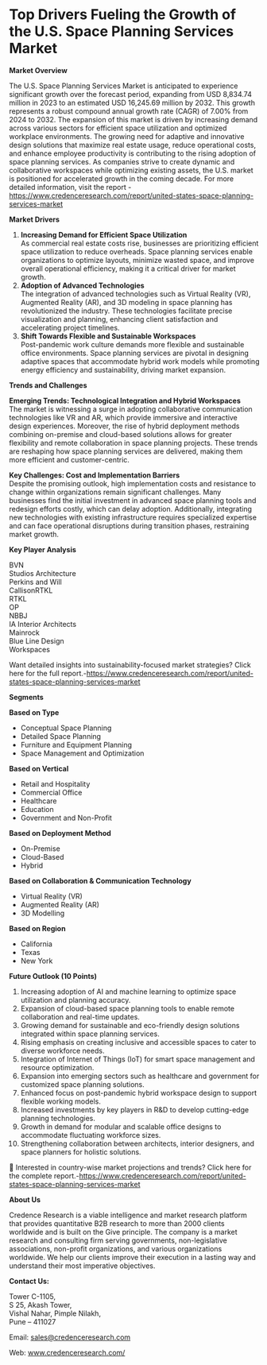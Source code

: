 # Top Drivers Fueling the Growth of the U.S. Space Planning Services Market


<p><strong>Market Overview</strong></p>
<p>The U.S. Space Planning Services Market is anticipated to experience significant growth over the forecast period, expanding from USD 8,834.74 million in 2023 to an estimated USD 16,245.69 million by 2032. This growth represents a robust compound annual growth rate (CAGR) of 7.00% from 2024 to 2032. The expansion of this market is driven by increasing demand across various sectors for efficient space utilization and optimized workplace environments. The growing need for adaptive and innovative design solutions that maximize real estate usage, reduce operational costs, and enhance employee productivity is contributing to the rising adoption of space planning services. As companies strive to create dynamic and collaborative workspaces while optimizing existing assets, the U.S. market is positioned for accelerated growth in the coming decade. For more detailed information, visit the report - <a href="https://www.credenceresearch.com/report/united-states-space-planning-services-market">https://www.credenceresearch.com/report/united-states-space-planning-services-market</a></p>
<p><strong>Market Drivers</strong></p>
<ol>
<li><strong> Increasing Demand for Efficient Space Utilization</strong><br /> As commercial real estate costs rise, businesses are prioritizing efficient space utilization to reduce overheads. Space planning services enable organizations to optimize layouts, minimize wasted space, and improve overall operational efficiency, making it a critical driver for market growth.</li>
<li><strong> Adoption of Advanced Technologies</strong><br /> The integration of advanced technologies such as Virtual Reality (VR), Augmented Reality (AR), and 3D modeling in space planning has revolutionized the industry. These technologies facilitate precise visualization and planning, enhancing client satisfaction and accelerating project timelines.</li>
<li><strong> Shift Towards Flexible and Sustainable Workspaces</strong><br /> Post-pandemic work culture demands more flexible and sustainable office environments. Space planning services are pivotal in designing adaptive spaces that accommodate hybrid work models while promoting energy efficiency and sustainability, driving market expansion.</li>
</ol>
<p><strong>Trends and Challenges</strong></p>
<p><strong>Emerging Trends: Technological Integration and Hybrid Workspaces</strong><br /> The market is witnessing a surge in adopting collaborative communication technologies like VR and AR, which provide immersive and interactive design experiences. Moreover, the rise of hybrid deployment methods combining on-premise and cloud-based solutions allows for greater flexibility and remote collaboration in space planning projects. These trends are reshaping how space planning services are delivered, making them more efficient and customer-centric.</p>
<p><strong>Key Challenges: Cost and Implementation Barriers</strong><br /> Despite the promising outlook, high implementation costs and resistance to change within organizations remain significant challenges. Many businesses find the initial investment in advanced space planning tools and redesign efforts costly, which can delay adoption. Additionally, integrating new technologies with existing infrastructure requires specialized expertise and can face operational disruptions during transition phases, restraining market growth.</p>
<p><strong>Key Player Analysis</strong></p>
<p>BVN<br /> Studios Architecture<br /> Perkins and Will<br /> CallisonRTKL<br /> RTKL<br /> OP<br /> NBBJ<br /> IA Interior Architects<br /> Mainrock<br /> Blue Line Design<br /> Workspaces</p>
<p>Want detailed insights into sustainability-focused market strategies? Click here for the full report.-<a href="https://www.credenceresearch.com/report/united-states-space-planning-services-market">https://www.credenceresearch.com/report/united-states-space-planning-services-market</a></p>
<p><strong>Segments</strong></p>
<p><strong>Based on Type</strong></p>
<ul>
<li>Conceptual Space Planning</li>
<li>Detailed Space Planning</li>
<li>Furniture and Equipment Planning</li>
<li>Space Management and Optimization</li>
</ul>
<p><strong>Based on Vertical</strong></p>
<ul>
<li>Retail and Hospitality</li>
<li>Commercial Office</li>
<li>Healthcare</li>
<li>Education</li>
<li>Government and Non-Profit</li>
</ul>
<p><strong>Based on Deployment Method</strong></p>
<ul>
<li>On-Premise</li>
<li>Cloud-Based</li>
<li>Hybrid</li>
</ul>
<p><strong>Based on Collaboration &amp; Communication Technology</strong></p>
<ul>
<li>Virtual Reality (VR)</li>
<li>Augmented Reality (AR)</li>
<li>3D Modelling</li>
</ul>
<p><strong>Based on Region</strong></p>
<ul>
<li>California</li>
<li>Texas</li>
<li>New York</li>
</ul>
<p><strong>Future Outlook (10 Points)</strong></p>
<ol>
<li>Increasing adoption of AI and machine learning to optimize space utilization and planning accuracy.</li>
<li>Expansion of cloud-based space planning tools to enable remote collaboration and real-time updates.</li>
<li>Growing demand for sustainable and eco-friendly design solutions integrated within space planning services.</li>
<li>Rising emphasis on creating inclusive and accessible spaces to cater to diverse workforce needs.</li>
<li>Integration of Internet of Things (IoT) for smart space management and resource optimization.</li>
<li>Expansion into emerging sectors such as healthcare and government for customized space planning solutions.</li>
<li>Enhanced focus on post-pandemic hybrid workspace design to support flexible working models.</li>
<li>Increased investments by key players in R&amp;D to develop cutting-edge planning technologies.</li>
<li>Growth in demand for modular and scalable office designs to accommodate fluctuating workforce sizes.</li>
<li>Strengthening collaboration between architects, interior designers, and space planners for holistic solutions.</li>
</ol>
<p>📌 Interested in country-wise market projections and trends? Click here for the complete report.-<a href="https://www.credenceresearch.com/report/united-states-space-planning-services-market">https://www.credenceresearch.com/report/united-states-space-planning-services-market</a></p>
<p><strong>About Us</strong></p>
<p>Credence Research is a viable intelligence and market research platform that provides quantitative B2B research to more than 2000 clients worldwide and is built on the Give principle. The company is a market research and consulting firm serving governments, non-legislative associations, non-profit organizations, and various organizations worldwide. We help our clients improve their execution in a lasting way and understand their most imperative objectives.</p>
<p><strong>Contact Us:</strong></p>
<p>Tower C-1105,<br /> S 25, Akash Tower,<br /> Vishal Nahar, Pimple Nilakh,<br /> Pune &ndash; 411027</p>
<p>Email: <a href="mailto:sales@credenceresearch.com">sales@credenceresearch.com</a></p>
<p>Web: <a href="http://www.credenceresearch.com/">www.credenceresearch.com/</a></p>
